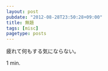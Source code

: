 ```yaml
---
layout: post
pubdate: "2012-08-28T23:50:28+09:00"
title: 無題
tags: [misc]
pagetype: posts
---
```

疲れて何もする気にならない。

1 min.

